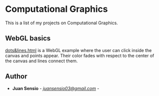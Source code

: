 # Computational Graphics
This is a list of my projects on Computational Graphics.

## WebGL basics

[dots&lines.html](https://github.com/JuanSensio/AIprojects/blob/master/DI/CG/dots&lines.html) is a WebGL example where the user can click inside the canvas and
points appear. Their color fades with respect to the center of the canvas
and lines connect them. 

## Author

* **Juan Sensio** - *juansensio03@gmail.com* -
